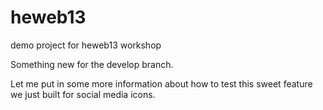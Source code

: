 heweb13
=======

demo project for heweb13 workshop

Something new for the develop branch.

Let me put in some more information about how to test this sweet feature we just built for social media icons.
